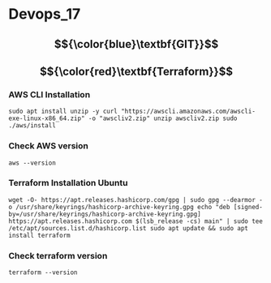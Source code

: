# Devops_17

## $${\color{blue}\textbf{GIT}}$$


















## $${\color{red}\textbf{Terraform}}$$

### AWS CLI Installation
``sudo apt install unzip -y
curl "https://awscli.amazonaws.com/awscli-exe-linux-x86_64.zip" -o "awscliv2.zip"
unzip awscliv2.zip
sudo ./aws/install``

### Check AWS version
``aws --version``

### Terraform Installation Ubuntu
``wget -O- https://apt.releases.hashicorp.com/gpg | sudo gpg --dearmor -o /usr/share/keyrings/hashicorp-archive-keyring.gpg
echo "deb [signed-by=/usr/share/keyrings/hashicorp-archive-keyring.gpg] https://apt.releases.hashicorp.com $(lsb_release -cs) main" | sudo tee /etc/apt/sources.list.d/hashicorp.list
sudo apt update && sudo apt install terraform``

### Check terraform version
``terraform --version``
